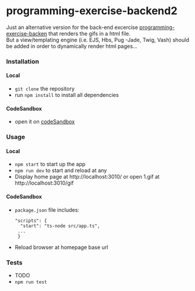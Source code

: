 # programming-exercise-backend2

Just an alternative version for the back-end excercise [programming-exercise-backen](https://github.com/pcolt/programming-exercise-backend) that renders the gifs in a html file.  
But a view/templating engine (i.e. EJS, Hbs, Pug -Jade, Twig, Vash) should be added in order to dynamically render html pages...

### Installation

#### Local
- `git clone` the repository
- run `npm install` to install all dependencies
#### CodeSandbox
- open it on [codeSandbox](https://codesandbox.io/)

### Usage
#### Local
- `npm start` to start up the app
- `npm run dev` to start and reload at any
- Display home page at http://localhost:3010/ or open 1.gif at http://localhost:3010/gif
#### CodeSandbox
- `package.json` file includes:
  ```
  "scripts": {
    "start": "ts-node src/app.ts",
   ...
   }
  ```
- Reload browser at homepage base url

### Tests
- TODO
- `npm run test`
